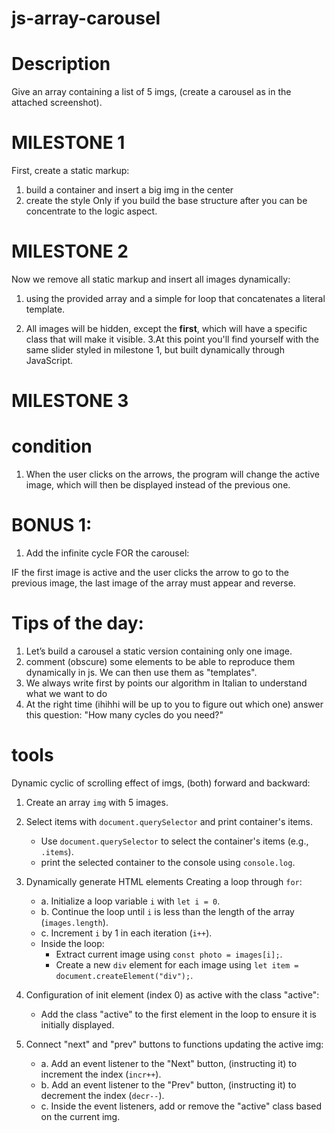 # js-array-carousel

# Description

Give an array containing a list of 5 imgs, (create a carousel as in the attached screenshot).

# MILESTONE 1

First, create a static markup:

1. build a container and insert a big img in the center
2. create the style
   Only if you build the base structure after you can be concentrate to the logic aspect.

# MILESTONE 2

Now we remove all static markup and insert all images dynamically:

1.  using the provided array and a simple for loop that concatenates a literal template.

2.  All images will be hidden, except the **first**, which will have a specific class that will make it visible.
    3.At this point you'll find yourself with the same slider styled in milestone 1, but built dynamically through JavaScript.

# MILESTONE 3

# condition

1. When the user clicks on the arrows, the program will change the active image, which will then be displayed instead of the previous one.

# BONUS 1:

1. Add the infinite cycle FOR the carousel:

IF the first image is active and the user clicks the arrow to go to the previous image, the last image of the array must appear and reverse.

# Tips of the day:

1. Let’s build a carousel a static version containing only one image.
2. comment (obscure) some elements to be able to reproduce them dynamically in js. We can then use them as "templates".
3. We always write first by points our algorithm in Italian to understand what we want to do
4. At the right time (ihihhi will be up to you to figure out which one) answer this question: "How many cycles do you need?"

# tools

Dynamic cyclic of scrolling effect of imgs, (both) forward and backward:

1. Create an array `img` with 5 images.

2. Select items with `document.querySelector` and print container's items.

   - Use `document.querySelector` to select the container's items (e.g., `.items`).
   - print the selected container to the console using `console.log`.

3. Dynamically generate HTML elements Creating a loop through `for`:

   - a. Initialize a loop variable `i` with `let i = 0`.
   - b. Continue the loop until `i` is less than the length of the array (`images.length`).
   - c. Increment `i` by 1 in each iteration (`i++`).
   - Inside the loop:
     - Extract current image using `const photo = images[i];`.
     - Create a new `div` element for each image using `let item = document.createElement("div");`.

4. Configuration of init element (index 0) as active with the class "active":

   - Add the class "active" to the first element in the loop to ensure it is initially displayed.

5. Connect "next" and "prev" buttons to functions updating the active img:
   - a. Add an event listener to the "Next" button, (instructing it) to increment the index (`incr++`).
   - b. Add an event listener to the "Prev" button, (instructing it) to decrement the index (`decr--`).
   - c. Inside the event listeners, add or remove the "active" class based on the current img.
